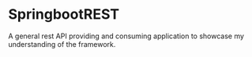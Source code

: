 # SpringbootREST
A general rest API providing and consuming application to showcase my understanding of the framework.
